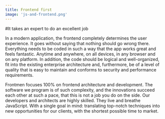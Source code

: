 ```yaml
---
title: Frontend first
image: 'js-and-frontend.png'
---
```


#It takes an expert to do an excellent job

In a modern application, the frontend completely determines the user experience. It goes without saying that nothing should go wrong there. Everything needs to be coded in such a way that the app works great and feels fantastic. Anytime and anywhere, on all devices, in any browser and on any platform. In addition, the code should be logical and well-organized, fit into the existing enterprise architecture and, furthermore, be of a level of quality that is easy to maintain and
conforms to security and performance requirements.

Frontmen focuses 100% on frontend architecture and development. The software we program is of such complexity, and the innovations succeed each other at such a pace, that this is not a job you do on the side. Our developers and architects are highly skilled. They live and breathe JavaScript. With a single goal in mind: translating top-notch techniques into new opportunities for our clients, with the shortest possible time to market.
